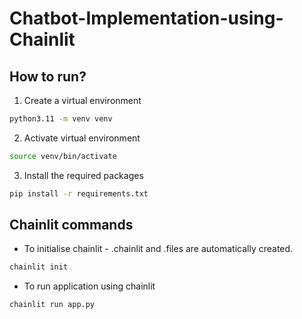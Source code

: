 # Chatbot-Implementation-using-Chainlit


## How to run?

1. Create a virtual environment 

```bash
python3.11 -m venv venv
```

2. Activate virtual environment 

```bash
source venv/bin/activate
```

3. Install the required packages 

```bash
pip install -r requirements.txt
```

## Chainlit commands 

- To initialise chainlit - .chainlit and .files are automatically created.

```bash
chainlit init
```
- To run application using chainlit 

```bash
chainlit run app.py
```